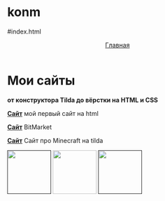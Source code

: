 # konm
#index.html
<html>
  <head>
    <title>My Sites</title>
    <link rel="stylesheet" href="style.css"/>
  </head>
  <body>
    <header>
      <a class="link-header" href=" https://zahar2017saven.github.io/portfolio/">Главная</a>
    </header>
    <main>
      <h1>Мои сайты</h1>
      <p class="text-big"><b>от конструктора Tilda до вёрстки на HTML и CSS</b></p>
      <p><a class="link-text" href="https://zahar2017saven.github.io/maincraft/"><b>Сайт</b></a> мой первый сайт на html </p>
        <p><a class="link-text" href="https://zahar2017saven.github.io/BitMarket/"><b>Сайт</b></a> BitMarket</p>
        <p><a class="link-text" href="http://mainecraft.org.tilda.ws"><b>Сайт</b></a> Сайт про Minecraft на tilda</p>
    </main>
    <footer>
      <a class="social" href=""><img src="/uploads/2021/04/social1_0_1618254571.png" width="100px" height="100px"/></a>
      <a class="social" href="https://vk.com/id655341701"><img src="/uploads/2021/04/Group%201_0_1618254571.png" width="100px" height="100px"/></a>
      <a class="social" href=""><img src="/uploads/2021/04/social3_0_1618254571.png" width="100px" height="100px"/></a>
    </footer>
  </body>
</html>
